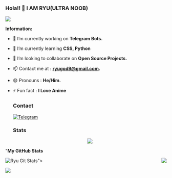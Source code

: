 ### Hola!! 👋 I AM RYU(ULTRA NOOB)

<HTML>
<BODY>
  <IMG SRC="https://tenor.com/view/lacrosee-girl-blinks-sucrose-genshin-impact-genshin-ameno-gif-21299433.gif">
</BODY>
</HTML>
  
  **Information:**

- 🔭 I’m currently working on  **Telegram Bots.**
- 🌱 I’m currently learning  **CSS, Python**
- 👯 I’m looking to collaborate on **Open Source Projects.**
- 📫 Contact me at :  **ryugod9@gmail.com.**
- 😄 Pronouns :  **He/Him.**
- ⚡ Fun fact : **I Love Anime**
 
  
  ### Contact 
  [![Telegram](https://img.shields.io/badge/Telegram-2CA5E0?style=for-the-badge&logo=telegram&logoColor=white)](https://telegram.me/RyuSenpai)
  
  ### Stats
  
  <div align="center"><img src="https://github-profile-trophy.vercel.app/?username=Ryu120&theme=dracula&count_private=true"></div>
 
 "**My GitHub Stats**

![Ryu Git Stats](https://github-readme-stats.vercel.app/api?username=Ryu120&include_all_commits=true&count_private=true&theme=highcontrast)"><img align="right" src="https://github-readme-stats.vercel.app/api/top-langs/?username=Ryu120&theme=tokyonight&hide=batchfile">
  
  ![](https://visitor-badge.laobi.icu/badge?page_id=Ryu120)
  
  
